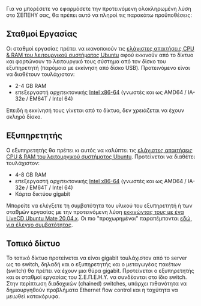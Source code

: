 Για να μπορέσετε να εφαρμόσετε την προτεινόμενη ολοκληρωμένη λύση στο
ΣΕΠΕΗΥ σας, θα πρέπει αυτό να πληροί τις παρακάτω προϋποθέσεις:

## Σταθμοί Εργασίας

Οι σταθμοί εργασίας πρέπει να ικανοποιούν τις [ελάχιστες απαιτήσεις CPU
& RAM του λειτουργικού συστήματος
Ubuntu](https://ubuntu-mate.org/about/) αφού εκκινούν από το δίκτυο και
φορτώνουν το λειτουργικό τους σύστημα από τον δίσκο του εξυπηρετητή
(παρόμοια με εκκίνηση από δίσκο USB). Προτεινόμενο είναι να διαθέτουν
τουλάχιστον:

  - 2-4 GB RAM
  - επεξεργαστή αρχιτεκτονικής [Intel
    x86-64](https://el.wikipedia.org/wiki/X86-64) (γνωστές και ως AMD64
    / IA-32e / EM64T / Intel 64)

Επειδή η εκκίνησή τους γίνεται από το δίκτυο, δεν χρειάζεται να έχουν
σκληρό δίσκο.

## Εξυπηρετητής

Ο εξυπηρετητής θα πρέπει κι αυτός να καλύπτει τις [ελάχιστες απαιτήσεις
CPU & RAM του λειτουργικού συστήματος
Ubuntu](https://ubuntu-mate.org/about/). Προτείνεται να διαθέτει
τουλάχιστον:

  - 4-8 GB RAM
  - επεξεργαστή αρχιτεκτονικής [Intel
    x86-64](https://el.wikipedia.org/wiki/X86-64) (γνωστές και ως AMD64
    / IA-32e / EM64T / Intel 64)
  - Κάρτα δικτύου gigabit

Μπορείτε να ελέγξετε τη συμβατότητα του υλικού του εξυπηρετητή ή των
σταθμών εργασίας με την προτεινόμενη λύση [εκκινώντας τους με ένα
LiveCD Ubuntu Mate 20.04.x](https://ubuntu-mate.org/download/).
Οι πιο "προχωρημένοι" παραπέμπονται [εδώ, για έλεγχο
συμβατότητας](Προχωρημένα/Έλεγχος_συμβατότητας).

## Τοπικό δίκτυο

Το τοπικό δίκτυο προτείνεται να είναι gigabit τουλάχιστον από το server
ως το switch, δηλαδή και ο εξυπηρετητής και ο μεταγωγέας πακέτων
(switch) θα πρέπει να έχουν μια θύρα gigabit. Προτείνεται ο εξυπηρετητής
και οι σταθμοί εργασίας του Σ.Ε.Π.Ε.Η.Υ. να συνδέονται στο ίδιο switch.
Στην περίπτωση διαδοχικών (chained) switches, υπάρχει πιθανότητα να
δημιουργηθούν προβλήματα Ethernet flow control και η ταχύτητα να
μειωθεί κατακόρυφα.